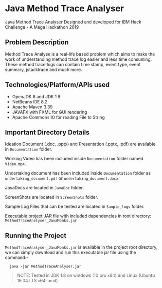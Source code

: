 # Java Method Trace Analyser
Java Method Trace Analyser Designed and developed for IBM Hack Challenge - A Mega Hackathon 2019

## Problem Description
Method Trace Analyse is a real-life based problem which aims to make the work of understanding
method trace log easier and less time consuming. These method trace logs can contain time stamp,
event type, event summary, jstacktrace and much more.

## Technologies/Platform/APIs used
- OpenJDK 8 and JDK 1.8
- NetBeans IDE 8.2
- Apache Maven 3.39
- JAVAFX with FXML for GUI rendering
- Apache Commons IO for reading File to String

## Important Directory Details
Ideation Document (.doc, .pptx) and Presentation (.pptx, .pdf) are available in `Documentation` folder.

Working Video has been included inside `Documentation` folder named `Video.mp4`.

Undertaking document has been included inside `Documentation` folder as `undertaking_document.pdf` or `undertaking_document.docx`.

JavaDocs are located in `JavaDoc` folder.

ScreenShots are located in `ScreenShots` folder.

Sample Log Files that can be tested are located in `Sample_logs` folder.

Executable project JAR file with included dependencies in root directory: `MethodTraceAnalyser_JavaMonks.jar`


## Running the Project
`MethodTraceAnalyser_JavaMonks.jar` is available in the project root directory, we can simply download and run this executable jar file using the command:-
```
  java -jar MethodTraceAnalyser.jar
```
> NOTE: Tested in JDK 1.8 on windows (10 pro x64) and Linux (Ubuntu 16.04 LTS x64-amd)
